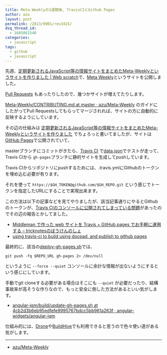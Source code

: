 ```yaml
---
title: Meta-Weeklyの1週間後, TravisCIとGithub Pages
author: azu
layout: post
permalink: /2013/0901/res3415/
dsq_thread_id:
  - 1685861540
categories:
  - javascript
tags:
  - github
  - javascript
---
```

先週、[定期更新されるJavaScript等の情報サイトをまとめたMeta-Weeklyというサイトを作りました | Web scratch][1]で、[Meta Weekly][2]というサイトを公開しました。

[Pull Requests][3] もあったりしたので、幾つかサイトが増えてたりします。

[Meta-Weekly/CONTRIBUTING.md at master · azu/Meta-Weekly][4] のガイドにしたがってPull Requestsしてもらってマージされれば、サイトの方に自動的に反映するようにしています。

その辺の仕組みは [定期更新されるJavaScript等の情報サイトをまとめたMeta-Weeklyというサイトを作りました][1] でちょろっと書いてましたが、サイトは[GitHub Pages][5]で公開されていて、

masterブランチにコミットがきたら、[Travis CI][6] で[data.json][7]でテストが走って、Travis CIから `gh-pages`ブランチに静的サイトを生成してpushしています。

Travis CIからリポジトリにpushするためには、.travis.ymlにGithubのトークンを埋め込む必要が有ります。

それを使って `https://$GH_TOKEN@github.com/$GH_REPO.git` という感じでトークンを指定したURLにすることで実現出来ます。

この方法は以下の記事などを見てやりましたが、該当記事通りにやるとGithubのトークンが、[Travis CIのコンソールに公開されてしまっている問題][8]があったのでその辺の報告とかしてました。

*   [Middleman で作った web サイトを Travis + GitHub pages でお手軽に運用する &#8211; tricknotesのぼうけんのしょ][9]
*   [using travis-ci to build using docpad, and publish to github pages][10] 

最終的に、該当の[deploy-gh-pages.sh][11]では、

    git push -fq $REPO_URL gh-pages 2> /dev/null
    

というように `--force --quiet` コンソールに余計な情報が出ないようにするという感じにしています。

手動でgit cloneする必要がある場合はそこにも `--quiet` が必要だったり、結構事故率が高そうな作りなので、もっと安全に倒した方法があるといい気がします。

*   [angular-jqm/build/update-gh-pages.sh at 4cb2d3b6eb95edfefe9995767bdcc5bb961a263f · angular-widgets/angular-jqm][12]

仕組み的には、[Drone][13]や[BuildHive][14]でも利用できると思うので色々使い道がある気がします。

* * *

*   [azu/Meta-Weekly][15]

 [1]: http://efcl.info/2013/0825/res3409/ "定期更新されるJavaScript等の情報サイトをまとめたMeta-Weeklyというサイトを作りました | Web scratch"
 [2]: http://azu.github.io/Meta-Weekly/ "Meta Weekly"
 [3]: https://github.com/azu/Meta-Weekly/pulls?direction=desc&page=1&sort=created&state=closed "Pull Requests · azu/Meta-Weekly"
 [4]: https://github.com/azu/Meta-Weekly/blob/master/CONTRIBUTING.md "Meta-Weekly/CONTRIBUTING.md at master · azu/Meta-Weekly"
 [5]: http://pages.github.com/ "GitHub Pages"
 [6]: https://travis-ci.org/azu/Meta-Weekly "Travis CI - Free Hosted Continuous Integration Platform for the Open Source Community"
 [7]: https://github.com/azu/Meta-Weekly/blob/master/data.json "data.json"
 [8]: http://tricknotes.hateblo.jp/entry/2013/08/27/230154 "Token"
 [9]: http://tricknotes.hateblo.jp/entry/2013/06/17/020229 "Middleman で作った web サイトを Travis + GitHub pages でお手軽に運用する - tricknotesのぼうけんのしょ"
 [10]: https://gist.github.com/bewest/6100033 "using travis-ci to build using docpad, and publish to github pages"
 [11]: https://github.com/azu/Meta-Weekly/blob/ed60551bf690eb3817a1bc32cf8dbc2c0a15f5cc/script/deploy-gh-pages.sh#L29 "deploy-gh-pages.sh"
 [12]: https://github.com/angular-widgets/angular-jqm/blob/4cb2d3b6eb95edfefe9995767bdcc5bb961a263f/build/update-gh-pages.sh#L12 "angular-jqm/build/update-gh-pages.sh at 4cb2d3b6eb95edfefe9995767bdcc5bb961a263f · angular-widgets/angular-jqm"
 [13]: https://drone.io/ "Drone"
 [14]: https://buildhive.cloudbees.com/ "BuildHive"
 [15]: https://github.com/azu/Meta-Weekly/ "azu/Meta-Weekly"